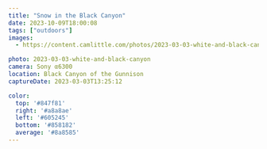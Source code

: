 ```yaml
---
title: "Snow in the Black Canyon"
date: 2023-10-09T18:00:08
tags: ["outdoors"]
images:
  - https://content.camlittle.com/photos/2023-03-03-white-and-black-canyon_1280.jpg

photo: 2023-03-03-white-and-black-canyon
camera: Sony α6300
location: Black Canyon of the Gunnison
captureDate: 2023-03-03T13:25:12

color:
  top: '#847f81'
  right: '#a8a8ae'
  left: '#605245'
  bottom: '#858182'
  average: '#8a8585'
---
```

